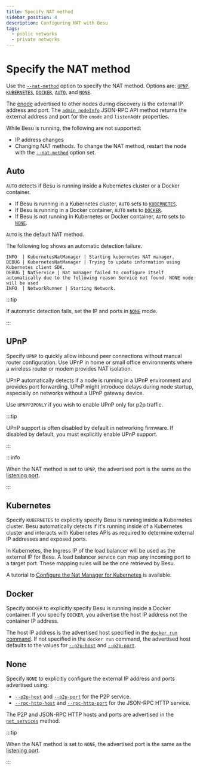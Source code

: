 ```yaml
---
title: Specify NAT method
sidebar_position: 4
description: Configuring NAT with Besu
tags:
  - public networks
  - private networks
---
```


# Specify the NAT method

Use the [`--nat-method`](../../reference/cli/options.md#nat-method) option to specify the NAT method. Options are: [`UPNP`](#upnp), [`KUBERNETES`](#kubernetes), [`DOCKER`](#docker), [`AUTO`](#auto), and [`NONE`](#none).

The [enode](../../concepts/node-keys.md#enode-url) advertised to other nodes during discovery is the external IP address and port. The [`admin_nodeInfo`](../../reference/api/index.md#admin_nodeinfo) JSON-RPC API method returns the external address and port for the `enode` and `listenAddr` properties.

While Besu is running, the following are not supported:

- IP address changes
- Changing NAT methods. To change the NAT method, restart the node with the [`--nat-method`](../../reference/cli/options.md#nat-method) option set.

## Auto

`AUTO` detects if Besu is running inside a Kubernetes cluster or a Docker container.

- If Besu is running in a Kubernetes cluster, `AUTO` sets to [`KUBERNETES`](#kubernetes).
- If Besu is running in a Docker container, `AUTO` sets to [`DOCKER`](#docker).
- If Besu is not running in Kubernetes or Docker container, `AUTO` sets to [`NONE`](#none).

`AUTO` is the default NAT method.

The following log shows an automatic detection failure.

```log title="The following log shows an automatic detection failure"
INFO  | KubernetesNatManager | Starting kubernetes NAT manager.
DEBUG | KubernetesNatManager | Trying to update information using Kubernetes client SDK.
DEBUG | NatService | Nat manager failed to configure itself automatically due to the following reason Service not found. NONE mode will be used
INFO  | NetworkRunner | Starting Network.
```

:::tip

If automatic detection fails, set the IP and ports in [`NONE`](#none) mode.

:::

## UPnP

Specify `UPNP` to quickly allow inbound peer connections without manual router configuration. Use UPnP in home or small office environments where a wireless router or modem provides NAT isolation.

UPnP automatically detects if a node is running in a UPnP environment and provides port forwarding. UPnP might introduce delays during node startup, especially on networks without a UPnP gateway device.

Use `UPNPP2PONLY` if you wish to enable UPnP only for p2p traffic.

:::tip

UPnP support is often disabled by default in networking firmware. If disabled by default, you must explicitly enable UPnP support.

:::

:::info

When the NAT method is set to `UPNP`, the advertised port is the same as the [listening port](../../reference/cli/options.md#p2p-port).

:::

## Kubernetes

Specify `KUBERNETES` to explicitly specify Besu is running inside a Kubernetes cluster. Besu automatically detects if it's running inside of a Kubernetes cluster and interacts with Kubernetes APIs as required to determine external IP addresses and exposed ports.

In Kubernetes, the Ingress IP of the load balancer will be used as the external IP for Besu. A load balancer service can map any incoming port to a target port. These mapping rules will be the one retrieved by Besu.

A tutorial to [Configure the Nat Manager for Kubernetes](../../../private-networks/tutorials/kubernetes/nat-manager.md) is available.

## Docker

Specify `DOCKER` to explicitly specify Besu is running inside a Docker container. If you specify `DOCKER`, you advertise the host IP address not the container IP address.

The host IP address is the advertised host specified in the [`docker run` command](https://docs.docker.com/engine/reference/commandline/run/#add-entries-to-container-hosts-file---add-host). If not specified in the `docker run` command, the advertised host defaults to the values for [`--p2p-host`](../../reference/cli/options.md#p2p-host) and [`--p2p-port`](../../reference/cli/options.md#p2p-port).

## None

Specify `NONE` to explicitly configure the external IP address and ports advertised using:

- [`--p2p-host`](../../reference/cli/options.md#p2p-host) and [`--p2p-port`](../../reference/cli/options.md#p2p-port) for the P2P service.
- [`--rpc-http-host`](../../reference/cli/options.md#rpc-http-host) and [`--rpc-http-port`](../../reference/cli/options.md#rpc-http-port) for the JSON-RPC HTTP service.

The P2P and JSON-RPC HTTP hosts and ports are advertised in the [`net_services`](../../reference/api/index.md#net_services) method.

:::tip

When the NAT method is set to `NONE`, the advertised port is the same as the [listening port](../../reference/cli/options.md#p2p-port).

:::
